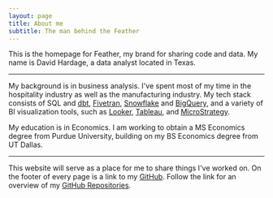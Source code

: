 ```yaml
---
layout: page
title: About me
subtitle: The man behind the Feather
---
```


This is the homepage for Feather, my brand for sharing code and data. My name is David Hardage, a data analyst located in Texas. 

---

My background is in business analysis. I've spent most of my time in the hospitality industry as well as the manufacturing industry. My tech stack consists of SQL and [dbt](https://www.getdbt.com/), [Fivetran](https://fivetran.com/), [Snowflake](https://www.snowflake.com/en/) and [BigQuery](https://cloud.google.com/bigquery), and a variety of BI visualization tools, such as [Looker](https://cloud.google.com/looker), [Tableau](https://www.tableau.com/), and [MicroStrategy](https://www.microstrategy.com/). 

My education is in Economics. I am working to obtain a MS Economics degree from Purdue University, building on my BS Economics degree from UT Dallas. 

---

This website will serve as a place for me to share things I've worked on. On the footer of every page is a link to my [GitHub](https://github.com/FeatherAnalytics). Follow the link for an overview of my [GitHub Repositories](pages/repositories.html).